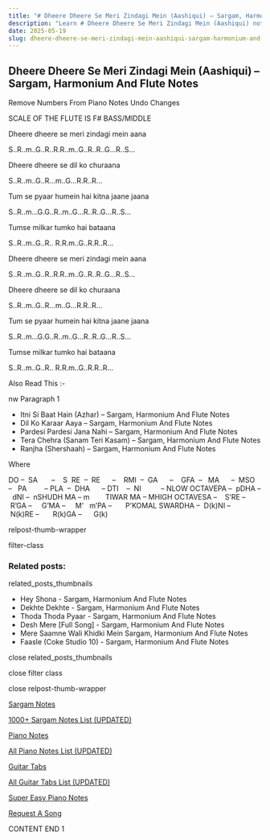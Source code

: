 ```yaml
---
title: "# Dheere Dheere Se Meri Zindagi Mein (Aashiqui) – Sargam, Harmonium And Flute Notes"
description: "Learn # Dheere Dheere Se Meri Zindagi Mein (Aashiqui) notes, sargam, harmonium notations and flute notes. Easy step-by-step tutorial for beginners."
date: 2025-05-19
slug: dheere-dheere-se-meri-zindagi-mein-aashiqui-sargam-harmonium-and-flute-notes
---
```


## Dheere Dheere Se Meri Zindagi Mein (Aashiqui) – Sargam, Harmonium And Flute Notes

Remove Numbers From Piano Notes
Undo Changes

SCALE OF THE FLUTE IS F# BASS/MIDDLE

Dheere dheere se meri zindagi mein aana

S..R..m..G..R..R.R..m..G..R..R..G…R..S…

Dheere dheere se dil ko churaana

S..R..m..G..R…m..G…R.R..R…

Tum se pyaar humein hai kitna jaane jaana

S..R..m…G.G..R..m..G…R..R..G…R..S…

Tumse milkar tumko hai bataana

S..R..m..G..R.. R.R.m..G..R.R..R…

Dheere dheere se meri zindagi mein aana

S..R..m..G..R..R.R..m..G..R..R..G…R..S…

Dheere dheere se dil ko churaana

S..R..m..G..R…m..G…R.R..R…

Tum se pyaar humein hai kitna jaane jaana

S..R..m…G.G..R..m..G…R..R..G…R..S…

Tumse milkar tumko hai bataana

S..R..m..G..R.. R.R.m..G..R.R..R…

Also Read This :-

nw Paragraph 1

* Itni Si Baat Hain (Azhar) – Sargam, Harmonium And Flute Notes
* Dil Ko Karaar Aaya – Sargam, Harmonium And Flute Notes
* Pardesi Pardesi Jana Nahi – Sargam, Harmonium And Flute Notes
* Tera Chehra (Sanam Teri Kasam) – Sargam, Harmonium And Flute Notes
* Ranjha (Shershaah) – Sargam, Harmonium And Flute Notes

Where

DO –  SA       –    S  RE  –  RE      –    RMI  –  GA      –    GFA  –   MA      –  MSO  –   PA         – PLA  –  DHA      – DTI    –  NI          – NLOW OCTAVEPA –  pDHA –  dNI –  nSHUDH MA – m        TIWAR MA – MHIGH OCTAVESA –    S’RE –     R’GA –     G’MA –     M’   m’PA –       P’KOMAL SWARDHA –  D(k)NI –       N(k)RE –       R(k)GA –      G(k)

relpost-thumb-wrapper

filter-class

### Related posts:

related_posts_thumbnails

* Hey Shona - Sargam, Harmonium And Flute Notes
* Dekhte Dekhte - Sargam, Harmonium And Flute Notes
* Thoda Thoda Pyaar - Sargam, Harmonium And Flute Notes
* Desh Mere [Full Song] - Sargam, Harmonium And Flute Notes
* Mere Saamne Wali Khidki Mein Sargam, Harmonium And Flute Notes
* Faasle (Coke Studio 10) - Sargam, Harmonium And Flute Notes

close related_posts_thumbnails

close filter class

close relpost-thumb-wrapper

[Sargam Notes](https://www.notationsworld.com/sargam-notes.html)

[1000+ Sargam Notes List (UPDATED)](https://www.notationsworld.com/all-songs-list-sargam-notes.html)

[Piano Notes](https://www.notationsworld.com/piano-notes.html)

[All Piano Notes List (UPDATED)](https://www.notationsworld.com/all-songs-list-piano-notes.html)

[Guitar Tabs](https://www.notationsworld.com/guitar-tabs.html)

[All Guitar Tabs List (UPDATED)](https://www.notationsworld.com/all-songs-list-guitar-tabs.html)

[Super Easy Piano Notes](https://studywall.in/)

[Request A Song](https://www.notationsworld.com/request-a-song.html)

CONTENT END 1

